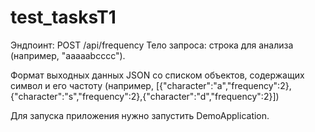 # test_tasksT1
Эндпоинт: POST /api/frequency
Тело запроса: строка для анализа (например, "aaaaabcccc").

Формат выходных данных
JSON со списком объектов, содержащих символ и его частоту (например, [{"character":"a","frequency":2},{"character":"s","frequency":2},{"character":"d","frequency":2}])

Для запуска приложения нужно запустить DemoApplication.
